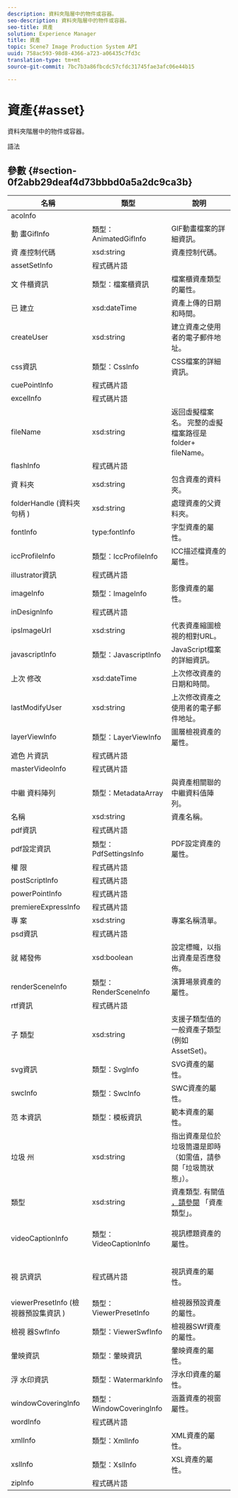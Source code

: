 ```yaml
---
description: 資料夾階層中的物件或容器。
seo-description: 資料夾階層中的物件或容器。
seo-title: 資產
solution: Experience Manager
title: 資產
topic: Scene7 Image Production System API
uuid: 758ac593-98d8-4366-a723-a06435c7fd3c
translation-type: tm+mt
source-git-commit: 7bc7b3a86fbcdc57cfdc31745fae3afc06e44b15

---
```



# 資產{#asset}

資料夾階層中的物件或容器。

語法

## 參數 {#section-0f2abb29deaf4d73bbbd0a5a2dc9ca3b}

<table id="table_C58EF9963CB34179A9D6C9F0F6FF24F2"> 
 <thead> 
  <tr> 
   <th colname="col1" class="entry"> 名稱 </th> 
   <th colname="col2" class="entry"> 類型 </th> 
   <th colname="col3" class="entry"> 說明 </th> 
  </tr> 
 </thead>
 <tbody> 
  <tr> 
   <td colname="col1"> <span class="codeph"> <span class="varname"> acoInfo</span></span> </td> 
   <td colname="col2"> </td> 
   <td colname="col3"> </td> 
  </tr> 
  <tr> 
   <td colname="col1"> <span class="codeph"> 動 <span class="varname"> 畫GifInfo</span></span> </td> 
   <td colname="col2"> <span class="codeph"> 類型：AnimatedGifInfo</span> </td> 
   <td colname="col3"> GIF動畫檔案的詳細資訊。 </td> 
  </tr> 
  <tr> 
   <td colname="col1"> <span class="codeph"> 資 <span class="varname"> 產控制代碼</span></span> </td> 
   <td colname="col2"> <span class="codeph"> xsd:string</span> </td> 
   <td colname="col3"> 資產控制代碼。 </td> 
  </tr> 
  <tr> 
   <td colname="col1"> <span class="codeph"> <span class="varname"> assetSetInfo</span></span> </td> 
   <td colname="col2"> <span class="codeph"> 程式碼片語 </span> </td> 
   <td colname="col3"> </td> 
  </tr> 
  <tr> 
   <td colname="col1"> <span class="codeph"> 文 <span class="varname"> 件櫃資訊</span></span> </td> 
   <td colname="col2"> <span class="codeph"> 類型：檔案櫃資訊</span> </td> 
   <td colname="col3"> 檔案櫃資產類型的屬性。 </td> 
  </tr> 
  <tr> 
   <td colname="col1"> <span class="codeph"> 已 <span class="varname"> 建立</span></span> </td> 
   <td colname="col2"> <span class="codeph"> xsd:dateTime</span> </td> 
   <td colname="col3"> 資產上傳的日期和時間。 </td> 
  </tr> 
  <tr> 
   <td colname="col1"> <span class="codeph"> <span class="varname"> createUser</span></span> </td> 
   <td colname="col2"> <span class="codeph"> xsd:string</span> </td> 
   <td colname="col3"> 建立資產之使用者的電子郵件地址。 </td> 
  </tr> 
  <tr> 
   <td colname="col1"> <span class="codeph"> <span class="varname"> css資訊</span></span> </td> 
   <td colname="col2"> <span class="codeph"> 類型：CssInfo</span> </td> 
   <td colname="col3"> CSS檔案的詳細資訊。 </td> 
  </tr> 
  <tr> 
   <td colname="col1"> <span class="codeph"> <span class="varname"> cuePointInfo</span></span> </td> 
   <td colname="col2"> <span class="codeph"> 程式碼片語 </span> </td> 
   <td colname="col3"> </td> 
  </tr> 
  <tr> 
   <td colname="col1"> <span class="codeph"> <span class="varname"> excelInfo</span></span> </td> 
   <td colname="col2"> <span class="codeph"> 程式碼片語 </span> </td> 
   <td colname="col3"> </td> 
  </tr> 
  <tr> 
   <td colname="col1"> <span class="codeph"> <span class="varname"> fileName</span></span> </td> 
   <td colname="col2"> <span class="codeph"> xsd:string</span> </td> 
   <td colname="col3">返回虛擬檔案名。 完整的虛擬檔案路徑是 <span class="codeph"> folder</span>+<span class="codeph"> fileName</span>。 </td> 
  </tr> 
  <tr> 
   <td colname="col1"> <span class="codeph"> <span class="varname"> flashInfo</span></span> </td> 
   <td colname="col2"> <span class="codeph"> 程式碼片語 </span> </td> 
   <td colname="col3"> </td> 
  </tr> 
  <tr> 
   <td colname="col1"> <span class="codeph"> 資 <span class="varname"> 料夾</span></span> </td> 
   <td colname="col2"> <span class="codeph"> xsd:string</span> </td> 
   <td colname="col3"> 包含資產的資料夾。 </td> 
  </tr> 
  <tr> 
   <td colname="col1"> <span class="codeph"> folderHandle <span class="varname"> (資料夾句柄</span> ) </span> </td> 
   <td colname="col2"> <span class="codeph"> xsd:string</span> </td> 
   <td colname="col3"> 處理資產的父資料夾。 </td> 
  </tr> 
  <tr> 
   <td colname="col1"> <span class="codeph"> <span class="varname"> fontInfo</span></span> </td> 
   <td colname="col2"> <span class="codeph"> type:fontInfo</span> </td> 
   <td colname="col3"> 字型資產的屬性。 </td> 
  </tr> 
  <tr> 
   <td colname="col1"> <span class="codeph"> iccProfileInfo <span class="varname"></span></span> </td> 
   <td colname="col2"> <span class="codeph"> 類型：IccProfileInfo</span> </td> 
   <td colname="col3"> ICC描述檔資產的屬性。 </td> 
  </tr> 
  <tr> 
   <td colname="col1"> <span class="codeph"> <span class="varname"> illustrator資訊</span></span> </td> 
   <td colname="col2"> <span class="codeph"> 程式碼片語 </span> </td> 
   <td colname="col3"> </td> 
  </tr> 
  <tr> 
   <td colname="col1"> <span class="codeph"> imageInfo <span class="varname"></span></span> </td> 
   <td colname="col2"> <span class="codeph"> 類型：ImageInfo</span> </td> 
   <td colname="col3"> 影像資產的屬性。 </td> 
  </tr> 
  <tr> 
   <td colname="col1"> <span class="codeph"> <span class="varname"> inDesignInfo</span></span> </td> 
   <td colname="col2"> <span class="codeph"> 程式碼片語 </span> </td> 
   <td colname="col3"> </td> 
  </tr> 
  <tr> 
   <td colname="col1"> <span class="codeph"> <span class="varname"> ipsImageUrl</span></span> </td> 
   <td colname="col2"> <span class="codeph"> xsd:string</span> </td> 
   <td colname="col3"> 代表資產縮圖檢視的相對URL。 </td> 
  </tr> 
  <tr> 
   <td colname="col1"> <span class="codeph"> <span class="varname"> javascriptInfo</span></span> </td> 
   <td colname="col2"> <span class="codeph"> 類型：JavascriptInfo</span> </td> 
   <td colname="col3"> JavaScript檔案的詳細資訊。 </td> 
  </tr> 
  <tr> 
   <td colname="col1"> <span class="codeph"> 上次 <span class="varname"> 修改</span></span> </td> 
   <td colname="col2"> <span class="codeph"> xsd:dateTime</span> </td> 
   <td colname="col3"> 上次修改資產的日期和時間。 </td> 
  </tr> 
  <tr> 
   <td colname="col1"> <span class="codeph"> <span class="varname"> lastModifyUser</span></span> </td> 
   <td colname="col2"> <span class="codeph"> xsd:string</span> </td> 
   <td colname="col3"> 上次修改資產之使用者的電子郵件地址。 </td> 
  </tr> 
  <tr> 
   <td colname="col1"> <span class="codeph"> <span class="varname"> layerViewInfo</span></span> </td> 
   <td colname="col2"> <span class="codeph"> 類型：LayerViewInfo</span> </td> 
   <td colname="col3"> 圖層檢視資產的屬性。 </td> 
  </tr> 
  <tr> 
   <td colname="col1"> <span class="codeph"> 遮色 <span class="varname"> 片資訊</span></span> </td> 
   <td colname="col2"> <span class="codeph"> 程式碼片語 </span> </td> 
   <td colname="col3"> </td> 
  </tr> 
  <tr> 
   <td colname="col1"> <span class="codeph"> <span class="varname"> masterVideoInfo</span></span> </td> 
   <td colname="col2"> <span class="codeph"> 程式碼片語 </span> </td> 
   <td colname="col3"> </td> 
  </tr> 
  <tr> 
   <td colname="col1"> <span class="codeph"> 中繼 <span class="varname"> 資料陣列</span></span> </td> 
   <td colname="col2"> <span class="codeph"> 類型：MetadataArray</span> </td> 
   <td colname="col3"> 與資產相關聯的中繼資料值陣列。 </td> 
  </tr> 
  <tr> 
   <td colname="col1"> <span class="codeph"> <span class="varname"> 名稱</span></span> </td> 
   <td colname="col2"> <span class="codeph"> xsd:string</span> </td> 
   <td colname="col3"> 資產名稱。 </td> 
  </tr> 
  <tr> 
   <td colname="col1"> <span class="codeph"> <span class="varname"> pdf資訊</span></span> </td> 
   <td colname="col2"> <span class="codeph"> 程式碼片語 </span> </td> 
   <td colname="col3"> </td> 
  </tr> 
  <tr> 
   <td colname="col1"> <span class="codeph"> <span class="varname"> pdf設定資訊</span></span> </td> 
   <td colname="col2"> <span class="codeph"> 類型：PdfSettingsInfo</span> </td> 
   <td colname="col3"> PDF設定資產的屬性。 </td> 
  </tr> 
  <tr> 
   <td colname="col1"> <span class="codeph"> 權 <span class="varname"> 限</span></span> </td> 
   <td colname="col2"> <span class="codeph"> 程式碼片語 </span> </td> 
   <td colname="col3"> </td> 
  </tr> 
  <tr> 
   <td colname="col1"> <span class="codeph"> <span class="varname"> postScriptInfo</span></span> </td> 
   <td colname="col2"> <span class="codeph"> 程式碼片語 </span> </td> 
   <td colname="col3"> </td> 
  </tr> 
  <tr> 
   <td colname="col1"> <span class="codeph"> <span class="varname"> powerPointInfo</span></span> </td> 
   <td colname="col2"> <span class="codeph"> 程式碼片語 </span> </td> 
   <td colname="col3"> </td> 
  </tr> 
  <tr> 
   <td colname="col1"> <span class="codeph"> <span class="varname"> premiereExpressInfo</span></span> </td> 
   <td colname="col2"> <span class="codeph"> 程式碼片語 </span> </td> 
   <td colname="col3"> </td> 
  </tr> 
  <tr> 
   <td colname="col1"> <span class="codeph"> 專 <span class="varname"> 案</span></span> </td> 
   <td colname="col2"> <span class="codeph"> xsd:string</span> </td> 
   <td colname="col3"> 專案名稱清單。 </td> 
  </tr> 
  <tr> 
   <td colname="col1"> <span class="codeph"> <span class="varname"> psd資訊</span></span> </td> 
   <td colname="col2"> <span class="codeph"> 程式碼片語 </span> </td> 
   <td colname="col3"> </td> 
  </tr> 
  <tr> 
   <td colname="col1"> <span class="codeph"> 就 <span class="varname"> 緒發佈</span></span> </td> 
   <td colname="col2"> <span class="codeph"> xsd:boolean</span> </td> 
   <td colname="col3"> 設定標幟，以指出資產是否應發佈。 </td> 
  </tr> 
  <tr> 
   <td colname="col1"> <span class="codeph"> <span class="varname"> renderSceneInfo</span></span> </td> 
   <td colname="col2"> <span class="codeph"> 類型：RenderSceneInfo</span> </td> 
   <td colname="col3"> 演算場景資產的屬性。 </td> 
  </tr> 
  <tr> 
   <td colname="col1"> <span class="codeph"> <span class="varname"> rtf資訊</span></span> </td> 
   <td colname="col2"> <span class="codeph"> 程式碼片語 </span> </td> 
   <td colname="col3"> </td> 
  </tr> 
  <tr> 
   <td colname="col1"> <span class="codeph"> 子 <span class="varname"> 類型</span></span> </td> 
   <td colname="col2"> <span class="codeph"> xsd:string</span> </td> 
   <td colname="col3">支援子類型值的一般資產子類型(例如 <span class="codeph"> AssetSet</span>)。 </td> 
  </tr> 
  <tr> 
   <td colname="col1"> <span class="codeph"> <span class="varname"> svg資訊</span></span> </td> 
   <td colname="col2"> <span class="codeph"> 類型：SvgInfo</span> </td> 
   <td colname="col3"> SVG資產的屬性。 </td> 
  </tr> 
  <tr> 
   <td colname="col1"> <span class="codeph"> <span class="varname"> swcInfo</span></span> </td> 
   <td colname="col2"> <span class="codeph"> 類型：SwcInfo</span> </td> 
   <td colname="col3"> SWC資產的屬性。 </td> 
  </tr> 
  <tr> 
   <td colname="col1"> <span class="codeph"> 范 <span class="varname"> 本資訊</span></span> </td> 
   <td colname="col2"> <span class="codeph"> 類型：模板資訊</span> </td> 
   <td colname="col3"> 範本資產的屬性。 </td> 
  </tr> 
  <tr> 
   <td colname="col1"> <span class="codeph"> 垃圾 <span class="varname"> 州</span></span> </td> 
   <td colname="col2"> <span class="codeph"> xsd:string</span> </td> 
   <td colname="col3"> 指出資產是位於垃圾筒還是即時（如需值，請參閱「垃圾筒狀態」）。 </td> 
  </tr> 
  <tr> 
   <td colname="col1"> <span class="codeph"> <span class="varname"> 類型</span></span> </td> 
   <td colname="col2"> <span class="codeph"> xsd:string</span> </td> 
   <td colname="col3">資產類型. 有關值 <a href="../../string-constants/c-string-constants/r-asset-types.md#reference-2fe75d230663419d88632d30f1144a10" format="dita" scope="local"> ，請參閱</a> 「資產類型」。 </td> 
  </tr> 
  <tr> 
   <td colname="col1"> <span class="codeph"> <span class="varname"> videoCaptionInfo</span></span> </td> 
   <td colname="col2"> <span class="codeph"> 類型：VideoCaptionInfo</span> </td> 
   <td colname="col3"> <p>視訊標題資產的屬性。 </p> </td> 
  </tr> 
  <tr> 
   <td colname="col1"> <span class="codeph"> 視 <span class="varname"> 訊資訊</span></span> </td> 
   <td colname="col2"> <span class="codeph"> 程式碼片語 </span> </td> 
   <td colname="col3"> <p>視訊資產的屬性。 </p> </td> 
  </tr> 
  <tr> 
   <td colname="col1"> <span class="codeph"> viewerPresetInfo <span class="varname"> (檢視器預設集資訊</span> ) </span> </td> 
   <td colname="col2"> <span class="codeph"> 類型：ViewerPresetInfo</span> </td> 
   <td colname="col3"> 檢視器預設資產的屬性。 </td> 
  </tr> 
  <tr> 
   <td colname="col1"> <span class="codeph"> 檢視 <span class="varname"> 器SwfInfo</span></span> </td> 
   <td colname="col2"> <span class="codeph"> 類型：ViewerSwfInfo</span> </td> 
   <td colname="col3"> 檢視器SWf資產的屬性。 </td> 
  </tr> 
  <tr> 
   <td colname="col1"> <span class="codeph"> <span class="varname"> 暈映資訊</span></span> </td> 
   <td colname="col2"> <span class="codeph"> 類型：暈映資訊</span> </td> 
   <td colname="col3"> 暈映資產的屬性。 </td> 
  </tr> 
  <tr> 
   <td colname="col1"> <span class="codeph"> 浮 <span class="varname"> 水印資訊</span></span> </td> 
   <td colname="col2"> <span class="codeph"> 類型：WatermarkInfo</span> </td> 
   <td colname="col3"> 浮水印資產的屬性。 </td> 
  </tr> 
  <tr> 
   <td colname="col1"> <span class="codeph"> <span class="varname"> windowCoveringInfo</span></span> </td> 
   <td colname="col2"> <span class="codeph"> 類型：WindowCoveringInfo</span> </td> 
   <td colname="col3"> 涵蓋資產的視窗屬性。 </td> 
  </tr> 
  <tr> 
   <td colname="col1"> <span class="codeph"> <span class="varname"> wordInfo</span></span> </td> 
   <td colname="col2"> <span class="codeph"> 程式碼片語 </span> </td> 
   <td colname="col3"> </td> 
  </tr> 
  <tr> 
   <td colname="col1"> <span class="codeph"> <span class="varname"> xmlInfo</span></span> </td> 
   <td colname="col2"> <span class="codeph"> 類型：XmlInfo</span> </td> 
   <td colname="col3"> XML資產的屬性。 </td> 
  </tr> 
  <tr> 
   <td colname="col1"> <span class="codeph"> <span class="varname"> xslInfo</span></span> </td> 
   <td colname="col2"> <span class="codeph"> 類型：XslInfo</span> </td> 
   <td colname="col3"> XSL資產的屬性。 </td> 
  </tr> 
  <tr> 
   <td colname="col1"> <span class="codeph"> <span class="varname"> zipInfo</span></span> </td> 
   <td colname="col2"> <span class="codeph"> 程式碼片語 </span> </td> 
   <td colname="col3"> </td> 
  </tr> 
 </tbody> 
</table>

